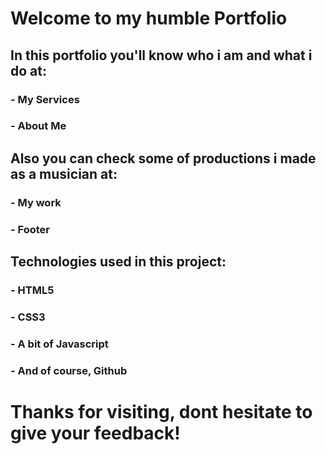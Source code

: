 # Welcome to my humble Portfolio

## In this portfolio you'll know who i am and what i do at:

### - My Services

### - About Me

## Also you can check some of productions i made as a musician at:

### - My work

### - Footer

## Technologies used in this project:

### - HTML5

### - CSS3

### - A bit of Javascript

### - And of course, Github

# Thanks for visiting, dont hesitate to give your feedback!
